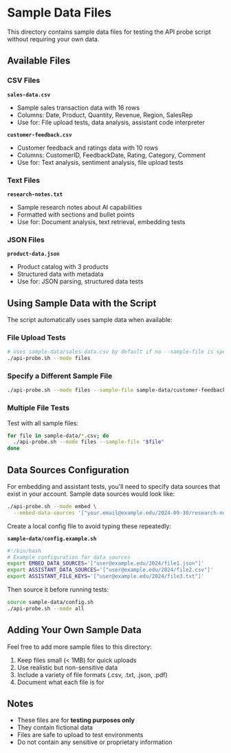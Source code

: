 # Sample Data Files

This directory contains sample data files for testing the API probe script without requiring your own data.

## Available Files

### CSV Files

**`sales-data.csv`**
- Sample sales transaction data with 16 rows
- Columns: Date, Product, Quantity, Revenue, Region, SalesRep
- Use for: File upload tests, data analysis, assistant code interpreter

**`customer-feedback.csv`**
- Customer feedback and ratings data with 10 rows
- Columns: CustomerID, FeedbackDate, Rating, Category, Comment
- Use for: Text analysis, sentiment analysis, file upload tests

### Text Files

**`research-notes.txt`**
- Sample research notes about AI capabilities
- Formatted with sections and bullet points
- Use for: Document analysis, text retrieval, embedding tests

### JSON Files

**`product-data.json`**
- Product catalog with 3 products
- Structured data with metadata
- Use for: JSON parsing, structured data tests

## Using Sample Data with the Script

The script automatically uses sample data when available:

### File Upload Tests
```bash
# Uses sample-data/sales-data.csv by default if no --sample-file is specified
./api-probe.sh --mode files
```

### Specify a Different Sample File
```bash
./api-probe.sh --mode files --sample-file sample-data/customer-feedback.csv
```

### Multiple File Tests
Test with all sample files:
```bash
for file in sample-data/*.csv; do
  ./api-probe.sh --mode files --sample-file "$file"
done
```

## Data Sources Configuration

For embedding and assistant tests, you'll need to specify data sources that exist in your account. Sample data sources would look like:

```bash
./api-probe.sh --mode embed \
  --embed-data-sources '["your.email@example.edu/2024-09-30/research-notes.txt"]'
```

Create a local config file to avoid typing these repeatedly:

**`sample-data/config.example.sh`**
```bash
#!/bin/bash
# Example configuration for data sources
export EMBED_DATA_SOURCES='["user@example.edu/2024/file1.json"]'
export ASSISTANT_DATA_SOURCES='["user@example.edu/2024/file2.csv"]'
export ASSISTANT_FILE_KEYS='["user@example.edu/2024/file3.txt"]'
```

Then source it before running tests:
```bash
source sample-data/config.sh
./api-probe.sh --mode all
```

## Adding Your Own Sample Data

Feel free to add more sample files to this directory:

1. Keep files small (< 1MB) for quick uploads
2. Use realistic but non-sensitive data
3. Include a variety of file formats (.csv, .txt, .json, .pdf)
4. Document what each file is for

## Notes

- These files are for **testing purposes only**
- They contain fictional data
- Files are safe to upload to test environments
- Do not contain any sensitive or proprietary information

